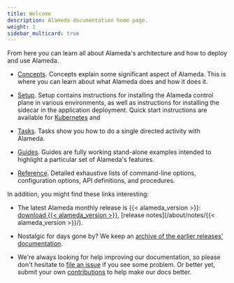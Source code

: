 ```yaml
---
title: Welcome
description: Alameda documentation home page.
weight: 1
sidebar_multicard: true
---
```


From here you can learn all about Alameda's architecture and how to deploy and use Alameda.

- [Concepts](/docs/concepts/). Concepts explain some significant aspect of Alameda. This
is where you can learn about what Alameda does and how it does it.

- [Setup](/docs/setup/). Setup contains instructions for installing
  the Alameda control plane in various environments, as well as instructions
  for installing the sidecar in the application deployment. Quick start
  instructions are available for
  [Kubernetes](/docs/setup/kubernetes/quick-start/) and

- [Tasks](/docs/tasks/). Tasks show you how to do a single directed activity with Alameda.

- [Guides](/docs/guides/). Guides are fully working stand-alone examples
intended to highlight a particular set of Alameda's features.

- [Reference](/docs/reference/). Detailed exhaustive lists of
command-line options, configuration options, API definitions, and procedures.

In addition, you might find these links interesting:

- The latest Alameda monthly release is {{< alameda_version >}}: [download {{< alameda_version >}}](https://github.com/containers-ai/alameda/releases),
[release notes](/about/notes/{{< alameda_version >}}/).

- Nostalgic for days gone by? We keep an [archive of the earlier releases' documentation](https://archive.containers.ai/).

- We're always looking for help improving our documentation, so please don't hesitate to
[file an issue](https://github.com/containers-ai/alameda.containers.ai/issues/new) if you see some problem.
Or better yet, submit your own [contributions](/about/contribute/editing/) to help
make our docs better.

